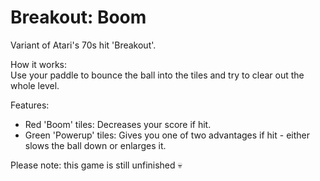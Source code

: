 # Breakout: Boom
Variant of Atari's 70s hit 'Breakout'.

How it works:\
Use your paddle to bounce the ball into the tiles and try to clear out the whole level.

Features:
- Red 'Boom' tiles: Decreases your score if hit.
- Green 'Powerup' tiles: Gives you one of two advantages if hit - either slows the ball down or enlarges it.

Please note: this game is still unfinished 💀
